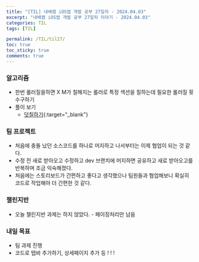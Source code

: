 ```yaml
---
title: "[TIL] 내배캠 iOS앱 개발 공부 27일차 - 2024.04.03"
excerpt: "내배캠 iOS앱 개발 공부 27일차 이야기 - 2024.04.03"
categories: TIL
tags: [TIL]

permalink: /TIL/til27/
toc: true            
toc_sticky: true     
comments: true       
---
```


### 알고리즘
- 한번 롤러질을하면 X M가 칠해지는 롤러로 특정 섹션을 칠하는데 필요한 롤러질 횟수구하기 
- 풀이 보기
    - [덧칠하기](https://limlogging.github.io/algorithm/%EB%8D%A7%EC%B9%A0%ED%95%98%EA%B8%B0/){:target="_blank"}

### 팀 프로젝트 
- 처음에 충돌 났던 소스코드를 하나로 머지하고 나서부터는 이제 협업이 되는 것 같다. 
- 수정 전 새로 받아오고 수정하고 dev 브랜치에 머지하면 공유하고 새로 받아오고를 반복하며 조금 익숙해졌다. 
- 처음에는 스토리보드가 간편하고 좋다고 생각했으나 팀원들과 협업해보니 확실히 코드로 작업해야 더 간편한 것 같다. 
    
### 챌린지반 
- 오늘 챌린지반 과제는 하지 않았다. - 페이징처리만 남음  

### 내일 목표 
- 팀 과제 진행 
- 코드로 탭바 추가하기, 상세페이지 추가 등 ! ! ! 